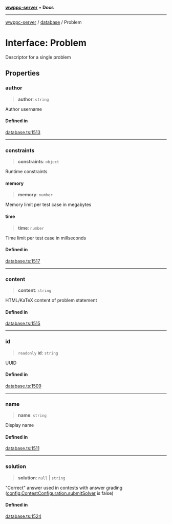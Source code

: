 [**wwppc-server**](../../README.md) • **Docs**

***

[wwppc-server](../../modules.md) / [database](../README.md) / Problem

# Interface: Problem

Descriptor for a single problem

## Properties

### author

> **author**: `string`

Author username

#### Defined in

[database.ts:1513](https://github.com/WWPPC/WWPPC-server/blob/96bcc74e00ec496e35202c4bddfc3a060fa4a556/src/database.ts#L1513)

***

### constraints

> **constraints**: `object`

Runtime constraints

#### memory

> **memory**: `number`

Memory limit per test case in megabytes

#### time

> **time**: `number`

Time limit per test case in millseconds

#### Defined in

[database.ts:1517](https://github.com/WWPPC/WWPPC-server/blob/96bcc74e00ec496e35202c4bddfc3a060fa4a556/src/database.ts#L1517)

***

### content

> **content**: `string`

HTML/KaTeX content of problem statement

#### Defined in

[database.ts:1515](https://github.com/WWPPC/WWPPC-server/blob/96bcc74e00ec496e35202c4bddfc3a060fa4a556/src/database.ts#L1515)

***

### id

> `readonly` **id**: `string`

UUID

#### Defined in

[database.ts:1509](https://github.com/WWPPC/WWPPC-server/blob/96bcc74e00ec496e35202c4bddfc3a060fa4a556/src/database.ts#L1509)

***

### name

> **name**: `string`

Display name

#### Defined in

[database.ts:1511](https://github.com/WWPPC/WWPPC-server/blob/96bcc74e00ec496e35202c4bddfc3a060fa4a556/src/database.ts#L1511)

***

### solution

> **solution**: `null` \| `string`

"Correct" answer used in contests with answer grading ([config.ContestConfiguration.submitSolver](../../config/interfaces/ContestConfiguration.md#submitsolver) is false)

#### Defined in

[database.ts:1524](https://github.com/WWPPC/WWPPC-server/blob/96bcc74e00ec496e35202c4bddfc3a060fa4a556/src/database.ts#L1524)
